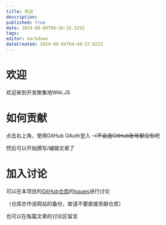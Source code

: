 ```yaml
---
title: 欢迎
description: 
published: true
date: 2024-08-06T08:56:35.525Z
tags: 
editor: markdown
dateCreated: 2024-08-04T04:44:37.022Z
---
```


# 欢迎

欢迎来到开发聚集地Wiki.JS

# 如何贡献

点击右上角，使用GitHub OAuth登入 ~~（不会连GitHub账号都没有吧~~

然后可以开始撰写/编辑文章了

# 加入讨论

可以在本项目的[GitHub仓库](https://github.com/azhuquq/wiki)的[issues](https://github.com/azhuquq/wiki/issues)进行讨论

（仓库亦作该网站的备份，故请不要直接贡献仓库）

也可以在每篇文章的讨论区留言